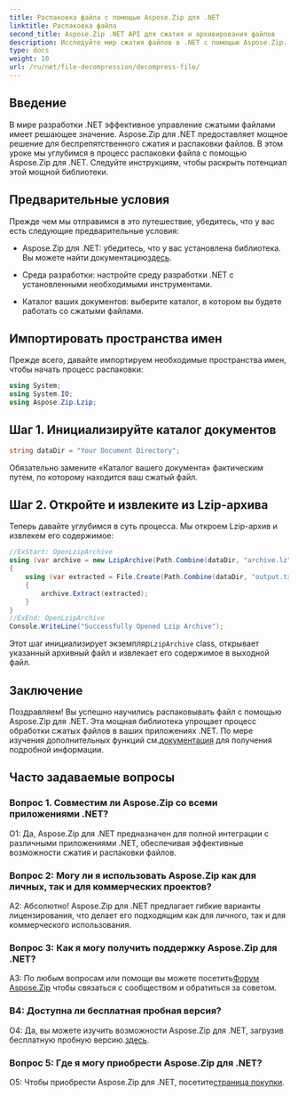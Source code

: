 ```yaml
---
title: Распаковка файла с помощью Aspose.Zip для .NET
linktitle: Распаковка файла
second_title: Aspose.Zip .NET API для сжатия и архивирования файлов
description: Исследуйте мир сжатия файлов в .NET с помощью Aspose.Zip. Научитесь искусству распаковки файлов без особых усилий.
type: docs
weight: 10
url: /ru/net/file-decompression/decompress-file/
---
```

## Введение

В мире разработки .NET эффективное управление сжатыми файлами имеет решающее значение. Aspose.Zip для .NET предоставляет мощное решение для беспрепятственного сжатия и распаковки файлов. В этом уроке мы углубимся в процесс распаковки файла с помощью Aspose.Zip для .NET. Следуйте инструкциям, чтобы раскрыть потенциал этой мощной библиотеки.

## Предварительные условия

Прежде чем мы отправимся в это путешествие, убедитесь, что у вас есть следующие предварительные условия:

-  Aspose.Zip для .NET: убедитесь, что у вас установлена библиотека. Вы можете найти документацию[здесь](https://reference.aspose.com/zip/net/).

- Среда разработки: настройте среду разработки .NET с установленными необходимыми инструментами.

- Каталог ваших документов: выберите каталог, в котором вы будете работать со сжатыми файлами.

## Импортировать пространства имен

Прежде всего, давайте импортируем необходимые пространства имен, чтобы начать процесс распаковки:

```csharp
using System;
using System.IO;
using Aspose.Zip.Lzip;
```

## Шаг 1. Инициализируйте каталог документов

```csharp
string dataDir = "Your Document Directory";
```

Обязательно замените «Каталог вашего документа» фактическим путем, по которому находится ваш сжатый файл.

## Шаг 2. Откройте и извлеките из Lzip-архива

Теперь давайте углубимся в суть процесса. Мы откроем Lzip-архив и извлекем его содержимое:

```csharp
//ExStart: OpenLzipArchive
using (var archive = new LzipArchive(Path.Combine(dataDir, "archive.lz")))
{
    using (var extracted = File.Create(Path.Combine(dataDir, "output.txt")))
    {
        archive.Extract(extracted);
    }
}
//ExEnd: OpenLzipArchive
Console.WriteLine("Successfully Opened Lzip Archive");
```

 Этот шаг инициализирует экземпляр`LzipArchive` class, открывает указанный архивный файл и извлекает его содержимое в выходной файл.

## Заключение

 Поздравляем! Вы успешно научились распаковывать файл с помощью Aspose.Zip для .NET. Эта мощная библиотека упрощает процесс обработки сжатых файлов в ваших приложениях .NET. По мере изучения дополнительных функций см.[документация](https://reference.aspose.com/zip/net/) для получения подробной информации.

## Часто задаваемые вопросы

### Вопрос 1. Совместим ли Aspose.Zip со всеми приложениями .NET?

О1: Да, Aspose.Zip для .NET предназначен для полной интеграции с различными приложениями .NET, обеспечивая эффективные возможности сжатия и распаковки файлов.

### Вопрос 2: Могу ли я использовать Aspose.Zip как для личных, так и для коммерческих проектов?

А2: Абсолютно! Aspose.Zip для .NET предлагает гибкие варианты лицензирования, что делает его подходящим как для личного, так и для коммерческого использования.

### Вопрос 3: Как я могу получить поддержку Aspose.Zip для .NET?

A3: По любым вопросам или помощи вы можете посетить[Форум Aspose.Zip](https://forum.aspose.com/c/zip/37) чтобы связаться с сообществом и обратиться за советом.

### В4: Доступна ли бесплатная пробная версия?

 О4: Да, вы можете изучить возможности Aspose.Zip для .NET, загрузив бесплатную пробную версию.[здесь](https://releases.aspose.com/).

### Вопрос 5: Где я могу приобрести Aspose.Zip для .NET?

 О5: Чтобы приобрести Aspose.Zip для .NET, посетите[страница покупки](https://purchase.aspose.com/buy).